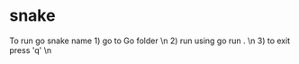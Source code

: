 # snake
To run go snake name
    1) go to Go folder \n
    2) run using go run . \n
    3) to exit press 'q' \n
